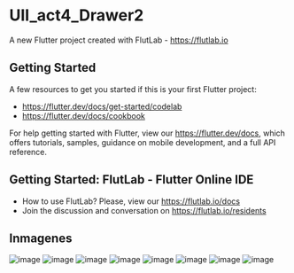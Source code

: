 # UII_act4_Drawer2

A new Flutter project created with FlutLab - https://flutlab.io

## Getting Started

A few resources to get you started if this is your first Flutter project:

- https://flutter.dev/docs/get-started/codelab
- https://flutter.dev/docs/cookbook

For help getting started with Flutter, view our
https://flutter.dev/docs, which offers tutorials,
samples, guidance on mobile development, and a full API reference.

## Getting Started: FlutLab - Flutter Online IDE

- How to use FlutLab? Please, view our https://flutlab.io/docs
- Join the discussion and conversation on https://flutlab.io/residents
## Inmagenes
![image](https://github.com/DAArellanoGamon/uII_act4_Drawer2/assets/143548308/44455bf0-110f-4992-aec6-05f42e2a7468)
![image](https://github.com/DAArellanoGamon/uII_act4_Drawer2/assets/143548308/252d4d27-ad06-4638-916f-61a64769b81b)
![image](https://github.com/DAArellanoGamon/uII_act4_Drawer2/assets/143548308/ba00fd61-3e33-4b8e-b048-9d616acb2bd3)
![image](https://github.com/DAArellanoGamon/uII_act4_Drawer2/assets/143548308/99b36f18-9d6a-4dbf-9c10-765f44a83f96)
![image](https://github.com/DAArellanoGamon/uII_act4_Drawer2/assets/143548308/6a5d8f43-418d-4448-9d51-25b815ed24c7)
![image](https://github.com/DAArellanoGamon/uII_act4_Drawer2/assets/143548308/0cfb9b58-21e1-4cff-8508-a941b01621af)
![image](https://github.com/DAArellanoGamon/uII_act4_Drawer2/assets/143548308/77ab1a53-6923-46d2-8c16-a3f216856481)
![image](https://github.com/DAArellanoGamon/uII_act4_Drawer2/assets/143548308/63f618d8-4e70-40ab-a103-fdcc1aa6f6f0)




